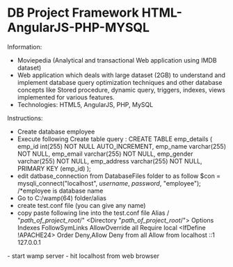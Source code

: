 # DB Project Framework HTML-AngularJS-PHP-MYSQL
Information:
 - Moviepedia (Analytical and transactional Web application using IMDB dataset)
 - Web application which deals with large dataset (2GB) to understand and implement database query optimization techniques and other database concepts like Stored procedure, dynamic query, triggers, indexes, views implemented for various features.
 - Technologies: HTML5, AngularJS, PHP, MySQL

Instructions:
  - Create database employee
  - Execute following Create table query :
  CREATE TABLE emp_details (
emp_id int(255) NOT NULL AUTO_INCREMENT,
emp_name varchar(255) NOT NULL,
emp_email varchar(255) NOT NULL,
emp_gender varchar(255) NOT NULL,
emp_address varchar(255) NOT NULL,
PRIMARY KEY (emp_id)
);
  - edit datbase_connection from DatabaseFiles folder to as follow
  $con = mysqli_connect("localhost", _username_, _password_, "employee");  /*employee is database name
- Go to C:/wamp(64) folder/alias
- create test.conf file (you can give any name)
- copy paste following line into the test.conf file
Alias / "_path_of_project_root_/" 
<Directory "_path_of_project_root_/">
   Options Indexes FollowSymLinks
    AllowOverride all
  <IfDefine APACHE24>
    Require local
  </IfDefine>
  <IfDefine !APACHE24>
    Order Deny,Allow
	  Deny from all
	  Allow from localhost ::1 127.0.0.1
	</IfDefine>
</Directory>
- start wamp server
- hit localhost from web browser
